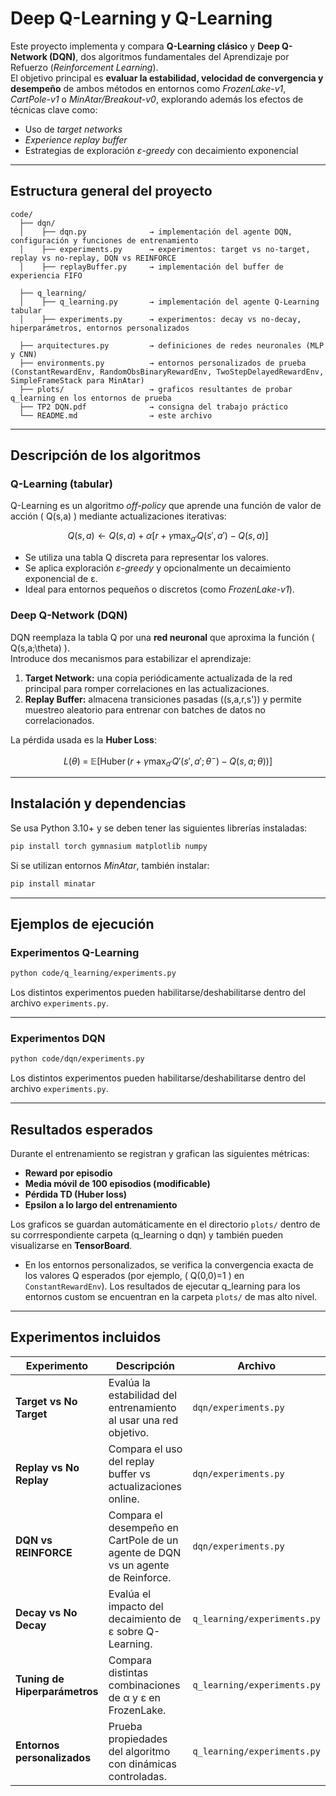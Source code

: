 # Deep Q-Learning y Q-Learning 

Este proyecto implementa y compara **Q-Learning clásico** y **Deep Q-Network (DQN)**, dos algoritmos fundamentales del Aprendizaje por Refuerzo (*Reinforcement Learning*).  
El objetivo principal es **evaluar la estabilidad, velocidad de convergencia y desempeño** de ambos métodos en entornos como *FrozenLake-v1*, *CartPole-v1* o *MinAtar/Breakout-v0*, explorando además los efectos de técnicas clave como:

- Uso de *target networks*  
- *Experience replay buffer*  
- Estrategias de exploración *ε-greedy* con decaimiento exponencial  

---

## Estructura general del proyecto

```
code/
  ├── dqn/
  │    ├── dqn.py              → implementación del agente DQN, configuración y funciones de entrenamiento
  │    ├── experiments.py      → experimentos: target vs no-target, replay vs no-replay, DQN vs REINFORCE
  │    ├── replayBuffer.py     → implementación del buffer de experiencia FIFO
  
  ├── q_learning/
  │    ├── q_learning.py       → implementación del agente Q-Learning tabular
  │    ├── experiments.py      → experimentos: decay vs no-decay, hiperparámetros, entornos personalizados
  
  ├── arquitectures.py         → definiciones de redes neuronales (MLP y CNN)
  ├── environments.py          → entornos personalizados de prueba (ConstantRewardEnv, RandomObsBinaryRewardEnv, TwoStepDelayedRewardEnv, SimpleFrameStack para MinAtar)
  ├── plots/                   → graficos resultantes de probar q_learning en los entornos de prueba
  ├── TP2 DQN.pdf              → consigna del trabajo práctico
  └── README.md                → este archivo

```

---

## Descripción de los algoritmos

### Q-Learning (tabular)
Q-Learning es un algoritmo *off-policy* que aprende una función de valor de acción \( Q(s,a) \) mediante actualizaciones iterativas:

$$
Q(s,a) \leftarrow Q(s,a) + \alpha\left[r + \gamma \max_{a'} Q(s',a') - Q(s,a)\right]
$$

- Se utiliza una tabla Q discreta para representar los valores.
- Se aplica exploración *ε-greedy* y opcionalmente un decaimiento exponencial de ε.
- Ideal para entornos pequeños o discretos (como *FrozenLake-v1*).

### Deep Q-Network (DQN)
DQN reemplaza la tabla Q por una **red neuronal** que aproxima la función \( Q(s,a;\theta) \).  
Introduce dos mecanismos para estabilizar el aprendizaje:

1. **Target Network:** una copia periódicamente actualizada de la red principal para romper correlaciones en las actualizaciones.
2. **Replay Buffer:** almacena transiciones pasadas \((s,a,r,s')\) y permite muestreo aleatorio para entrenar con batches de datos no correlacionados.

La pérdida usada es la **Huber Loss**:

$$
L(\theta) \;=\; \mathbb{E}\Big[\operatorname{Huber}\big(r + \gamma \max_{a'} Q'(s',a';\theta^-) - Q(s,a;\theta)\big)\Big]
$$


---

## Instalación y dependencias

Se usa Python 3.10+ y se deben tener las siguientes librerías instaladas:

```bash
pip install torch gymnasium matplotlib numpy
```

Si se utilizan entornos *MinAtar*, también instalar:

```bash
pip install minatar
```

---

## Ejemplos de ejecución

### Experimentos Q-Learning
```bash
python code/q_learning/experiments.py
```
Los distintos experimentos pueden habilitarse/deshabilitarse dentro del archivo `experiments.py`.

---

### Experimentos DQN 
```bash
python code/dqn/experiments.py
```
Los distintos experimentos pueden habilitarse/deshabilitarse dentro del archivo `experiments.py`.

---

## Resultados esperados

Durante el entrenamiento se registran y grafican las siguientes métricas:

- **Reward por episodio**
- **Media móvil de 100 episodios (modificable)**
- **Pérdida TD (Huber loss)**
- **Epsilon a lo largo del entrenamiento**

Los graficos se guardan automáticamente en el directorio `plots/` dentro de su corrrespondiente carpeta (q_learning o dqn) y también pueden visualizarse en **TensorBoard**.

- En los entornos personalizados, se verifica la convergencia exacta de los valores Q esperados (por ejemplo, \( Q(0,0)=1 \) en `ConstantRewardEnv`). Los resultados de ejecutar q_learning para los entornos 
custom se encuentran en la carpeta `plots/` de mas alto nivel.
---

## Experimentos incluidos

| Experimento | Descripción | Archivo |
|--------------|--------------|----------|
| **Target vs No Target** | Evalúa la estabilidad del entrenamiento al usar una red objetivo. | `dqn/experiments.py` |
| **Replay vs No Replay** | Compara el uso del replay buffer vs actualizaciones online. | `dqn/experiments.py` |
| **DQN vs REINFORCE** | Compara el desempeño en CartPole de un agente de DQN vs un agente de Reinforce. | `dqn/experiments.py` |
| **Decay vs No Decay** | Evalúa el impacto del decaimiento de ε sobre Q-Learning. | `q_learning/experiments.py` |
| **Tuning de Hiperparámetros** | Compara distintas combinaciones de α y ε en FrozenLake. | `q_learning/experiments.py` |
| **Entornos personalizados** | Prueba propiedades del algoritmo con dinámicas controladas. | `q_learning/experiments.py` |